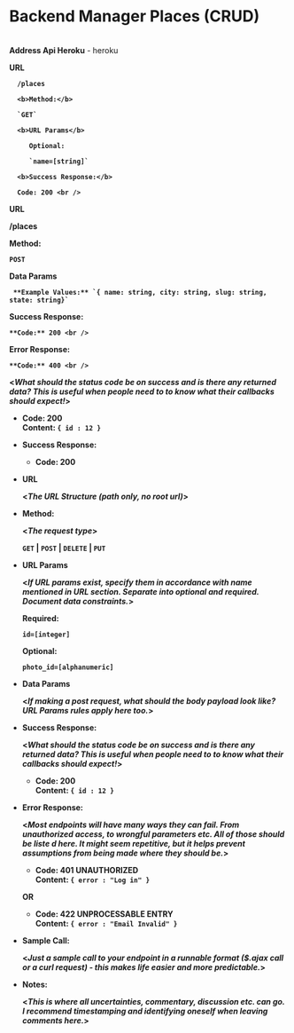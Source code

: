 <h1>Backend Manager Places (CRUD)</h1>
<br>
   <b>Address Api Heroku</b>
   - heroku
 
   <b>URL<b>
 
      /places

      <b>Method:</b>
  
      `GET`
  
      <b>URL Params</b>

         Optional:
    
         `name=[string]`
   
      <b>Success Response:</b>
  
      Code: 200 <br />
  
 **URL**
 
   /places

   **Method:**
   
   `POST`
 
   **Data Params**

     **Example Values:** `{ name: string, city: string, slug: string, state: string}`

  **Success Response:**
  
    **Code:** 200 <br />
    
  **Error Response:**
  
    **Code:** 400 <br />
  
  <_What should the status code be on success and is there any returned data? This is useful when people need to to know what their callbacks should expect!_>

  * **Code:** 200 <br />
    **Content:** `{ id : 12 }`

   
* **Success Response:**

  * **Code:** 200 <br />

* **URL**

  <_The URL Structure (path only, no root url)_>

* **Method:**
  
  <_The request type_>

  `GET` | `POST` | `DELETE` | `PUT`
  
*  **URL Params**

   <_If URL params exist, specify them in accordance with name mentioned in URL section. Separate into optional and required. Document data constraints._> 

   **Required:**
 
   `id=[integer]`

   **Optional:**
 
   `photo_id=[alphanumeric]`

* **Data Params**

  <_If making a post request, what should the body payload look like? URL Params rules apply here too._>

* **Success Response:**
  
  <_What should the status code be on success and is there any returned data? This is useful when people need to to know what their callbacks should expect!_>

  * **Code:** 200 <br />
    **Content:** `{ id : 12 }`
 
* **Error Response:**

  <_Most endpoints will have many ways they can fail. From unauthorized access, to wrongful parameters etc. All of those should be liste d here. It might seem repetitive, but it helps prevent assumptions from being made where they should be._>

  * **Code:** 401 UNAUTHORIZED <br />
    **Content:** `{ error : "Log in" }`

  OR

  * **Code:** 422 UNPROCESSABLE ENTRY <br />
    **Content:** `{ error : "Email Invalid" }`

* **Sample Call:**

  <_Just a sample call to your endpoint in a runnable format ($.ajax call or a curl request) - this makes life easier and more predictable._> 

* **Notes:**

  <_This is where all uncertainties, commentary, discussion etc. can go. I recommend timestamping and identifying oneself when leaving comments here._> 